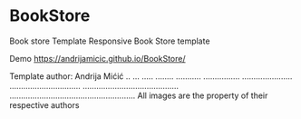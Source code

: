 # BookStore
Book store Template
Responsive Book Store template

Demo
https://andrijamicic.github.io/BookStore/

Template author: Andrija Mićić
..
...
.....
........
...........
................
......................
...............................
..........................................
.......................................................
All images are the property of their respective authors
